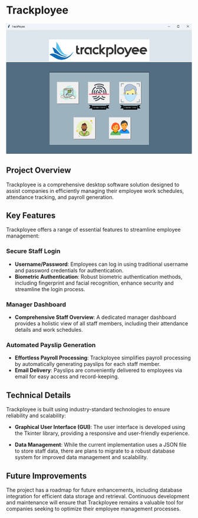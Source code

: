 # Trackployee

![Trackployee](Trackployee_front.png)

## Project Overview

Trackployee is a comprehensive desktop software solution designed to assist companies in efficiently managing their employee work schedules, attendance tracking, and payroll generation.

## Key Features

Trackployee offers a range of essential features to streamline employee management:

### Secure Staff Login

- **Username/Password**: Employees can log in using traditional username and password credentials for authentication.
- **Biometric Authentication**: Robust biometric authentication methods, including fingerprint and facial recognition, enhance security and streamline the login process.

### Manager Dashboard

- **Comprehensive Staff Overview**: A dedicated manager dashboard provides a holistic view of all staff members, including their attendance details and work schedules.

### Automated Payslip Generation

- **Effortless Payroll Processing**: Trackployee simplifies payroll processing by automatically generating payslips for each staff member.
- **Email Delivery**: Payslips are conveniently delivered to employees via email for easy access and record-keeping.

## Technical Details

Trackployee is built using industry-standard technologies to ensure reliability and scalability:

- **Graphical User Interface (GUI)**: The user interface is developed using the Tkinter library, providing a responsive and user-friendly experience.

- **Data Management**: While the current implementation uses a JSON file to store staff data, there are plans to migrate to a robust database system for improved data management and scalability.

## Future Improvements

The project has a roadmap for future enhancements, including database integration for efficient data storage and retrieval. Continuous development and maintenance will ensure that Trackployee remains a valuable tool for companies seeking to optimize their employee management processes.

